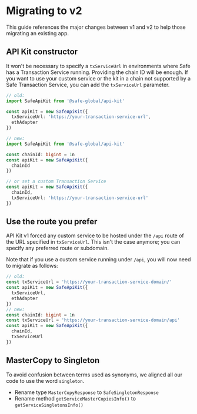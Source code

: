 # Migrating to v2

This guide references the major changes between v1 and v2 to help those migrating an existing app.

## API Kit constructor

It won't be necessary to specify a `txServiceUrl` in environments where Safe has a Transaction Service running. Providing the chain ID will be enough. If you want to use your custom service or the kit in a chain not supported by a Safe Transaction Service, you can add the `txServiceUrl` parameter.

```typescript
// old:
import SafeApiKit from '@safe-global/api-kit'

const apiKit = new SafeApiKit({
  txServiceUrl: 'https://your-transaction-service-url',
  ethAdapter
})

// new:
import SafeApiKit from '@safe-global/api-kit'

const chainId: bigint = 1n
const apiKit = new SafeApiKit({
  chainId
})

// or set a custom Transaction Service
const apiKit = new SafeApiKit({
  chainId,
  txServiceUrl: 'https://your-transaction-service-url'
})
```

## Use the route you prefer

API Kit v1 forced any custom service to be hosted under the `/api` route of the URL specified in `txServiceUrl`. This isn't the case anymore; you can specify any preferred route or subdomain.

Note that if you use a custom service running under `/api`, you will now need to migrate as follows:

```typescript
// old:
const txServiceUrl = 'https://your-transaction-service-domain/'
const apiKit = new SafeApiKit({
  txServiceUrl,
  ethAdapter
})
// new:
const chainId: bigint = 1n
const txServiceUrl = 'https://your-transaction-service-domain/api'
const apiKit = new SafeApiKit({
  chainId,
  txServiceUrl
})
```

## MasterCopy to Singleton

To avoid confusion between terms used as synonyms, we aligned all our code to use the word `singleton`.

- Rename type `MasterCopyResponse` to `SafeSingletonResponse`
- Rename method `getServiceMasterCopiesInfo()` to `getServiceSingletonsInfo()`
